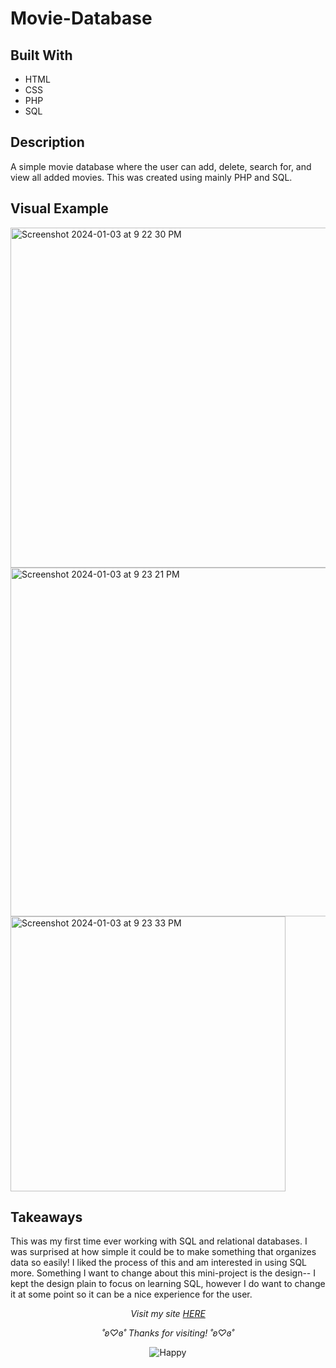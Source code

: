 # Movie-Database

## Built With
- HTML
- CSS
- PHP
- SQL

## Description

A simple movie database where the user can add, delete, search for, and view all added movies. This was created using mainly PHP and SQL.

## Visual Example
<img width="544" alt="Screenshot 2024-01-03 at 9 22 30 PM" src="https://github.com/saharbueno/Movie-Database/assets/69322388/0fb1f681-b850-40d7-8dfb-a5c2901fffda">
<img width="558" alt="Screenshot 2024-01-03 at 9 23 21 PM" src="https://github.com/saharbueno/Movie-Database/assets/69322388/2801c1fc-43ef-4a11-a77a-52441a31da1c">
<img width="440" alt="Screenshot 2024-01-03 at 9 23 33 PM" src="https://github.com/saharbueno/Movie-Database/assets/69322388/20e3dc82-732d-4197-b559-512e4868b860">

## Takeaways

This was my first time ever working with SQL and relational databases. I was surprised at how simple it could be to make something that organizes data so easily! I liked the process of this and am interested in using SQL more. Something I want to change about this mini-project is the design-- I kept the design plain to focus on learning SQL, however I do want to change it at some point so it can be a nice experience for the user.

<p align="center">
  <i>Visit my site <a href="https://i6.cims.nyu.edu/~sb8249/webdev/assignment08/index.php">HERE</a></i>
</p>

<p align="center">
  <i>˚ʚ♡ɞ˚ Thanks for visiting! ˚ʚ♡ɞ˚</i>
</p>

<p align="center">
  <img src="https://media.giphy.com/media/kG8lkP6tRv2gDy2SIH/giphy.gif" alt="Happy">
</p>
